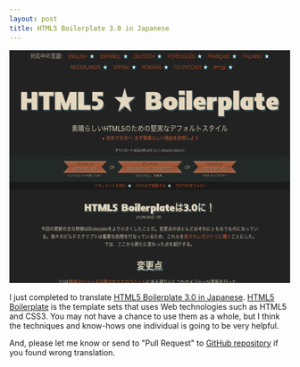 ```yaml
---
layout: post
title: HTML5 Boilerplate 3.0 in Japanese
---
```

<img src="/img/20120218-jp.html5boilerplate.com.jpg" width="600" height="417" alt="">

I just completed to translate [HTML5 Boilerplate 3.0 in Japanese][html5-boilerplate-ja].
[HTML5 Boilerplate][html5-boilerplate] is the template sets that uses Web technologies
such as HTML5 and CSS3. You may not have a chance to use them as a whole, but I think
the techniques and know-hows one individual is going to be very helpful.

And, please let me know or send to "Pull Request" to [GitHub repository][repository]
if you found wrong translation.

[html5-boilerplate-ja]: http://jp.html5boilerplate.com/
[html5-boilerplate]: http://html5boilerplate.com/
[repository]: https://github.com/h5bp/html5boilerplate.com
